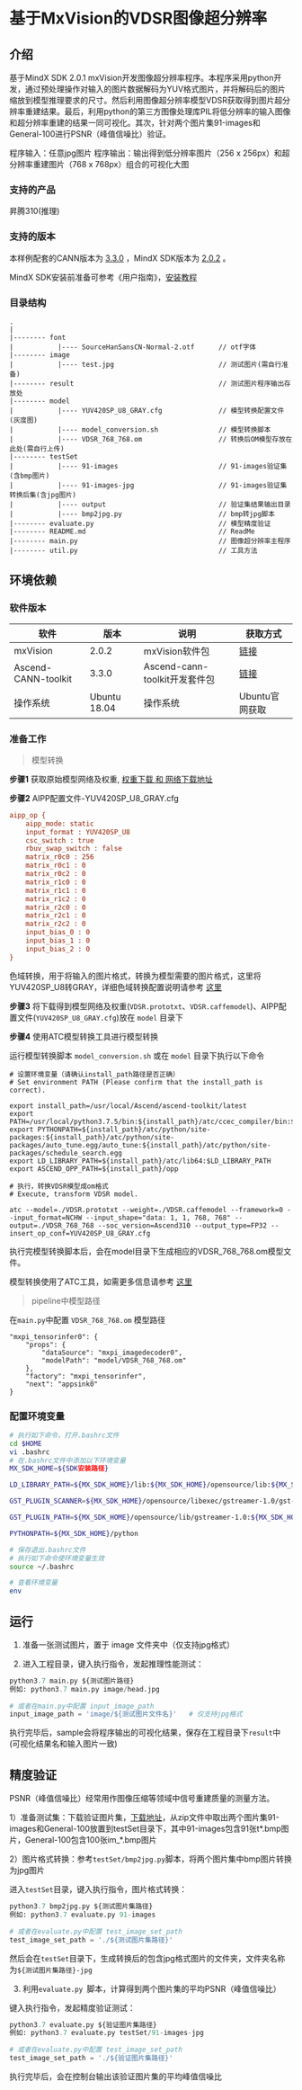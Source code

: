 # 基于MxVision的VDSR图像超分辨率

## 介绍

基于MindX SDK 2.0.1 mxVision开发图像超分辨率程序。本程序采用python开发，通过预处理操作对输入的图片数据解码为YUV格式图片，并将解码后的图片缩放到模型推理要求的尺寸。然后利用图像超分辨率模型VDSR获取得到图片超分辨率重建结果。最后，利用python的第三方图像处理库PIL将低分辨率的输入图像和超分辨率重建的结果一同可视化。其次，针对两个图片集91-images和General-100进行PSNR（峰值信噪比）验证。

程序输入：任意jpg图片
程序输出：输出得到低分辨率图片（256 x 256px）和超分辨率重建图片（768 x 768px）组合的可视化大图

### 支持的产品

昇腾310(推理)

### 支持的版本

本样例配套的CANN版本为 [3.3.0](https://www.hiascend.com/software/cann/commercial) ，MindX SDK版本为 [2.0.2](https://www.hiascend.com/software/mindx-sdk/mxvision) 。

MindX SDK安装前准备可参考《用户指南》，[安装教程](https://gitee.com/ascend/mindxsdk-referenceapps/blob/master/docs/quickStart/1-1安装SDK开发套件.md)

### 目录结构

```
.
|
|-------- font
|           |---- SourceHanSansCN-Normal-2.otf      // otf字体
|-------- image
|           |---- test.jpg                          // 测试图片(需自行准备)
|-------- result                                    // 测试图片程序输出存放处
|-------- model
|           |---- YUV420SP_U8_GRAY.cfg              // 模型转换配置文件(灰度图)
|           |---- model_conversion.sh               // 模型转换脚本
|           |---- VDSR_768_768.om                   // 转换后OM模型存放在此处(需自行上传)
|-------- testSet
|           |---- 91-images                         // 91-images验证集(含bmp图片)
|           |---- 91-images-jpg                     // 91-images验证集转换后集(含jpg图片)
|           |---- output                            // 验证集结果输出目录
|           |---- bmp2jpg.py                        // bmp转jpg脚本
|-------- evaluate.py                               // 模型精度验证
|-------- README.md                                 // ReadMe
|-------- main.py                                   // 图像超分辨率主程序
|-------- util.py                                   // 工具方法

```



## 环境依赖 

### 软件版本

| 软件                | 版本         | 说明                          | 获取方式                                                     |
| ------------------- | ------------ | ----------------------------- | ------------------------------------------------------------ |
| mxVision            | 2.0.2        | mxVision软件包                | [链接](https://www.hiascend.com/software/mindx-sdk/mxvision) |
| Ascend-CANN-toolkit | 3.3.0        | Ascend-cann-toolkit开发套件包 | [链接](https://www.hiascend.com/software/cann/commercial)    |
| 操作系统            | Ubuntu 18.04 | 操作系统                      | Ubuntu官网获取                                               |

### 准备工作

> 模型转换

**步骤1** 获取原始模型网络及权重, [权重下载 和 网络下载地址](https://mindx.sdk.obs.cn-north-4.myhuaweicloud.com/mindxsdk-referenceapps%20/contrib/SuperResolution/model.zip)

**步骤2** AIPP配置文件-YUV420SP_U8_GRAY.cfg

```cfg
aipp_op {
    aipp_mode: static
    input_format : YUV420SP_U8
    csc_switch : true
    rbuv_swap_switch : false
    matrix_r0c0 : 256
    matrix_r0c1 : 0
    matrix_r0c2 : 0
    matrix_r1c0 : 0
    matrix_r1c1 : 0
    matrix_r1c2 : 0
    matrix_r2c0 : 0
    matrix_r2c1 : 0
    matrix_r2c2 : 0
    input_bias_0 : 0
    input_bias_1 : 0
    input_bias_2 : 0
}
```

色域转换，用于将输入的图片格式，转换为模型需要的图片格式，这里将YUV420SP_U8转GRAY，详细色域转换配置说明请参考 [这里](https://support.huawei.com/enterprise/zh/doc/EDOC1100191944/3e66a3c#ZH-CN_TOPIC_0000001095142890)

**步骤3** 将下载得到模型网络及权重(`VDSR.prototxt`、`VDSR.caffemodel`)、AIPP配置文件(`YUV420SP_U8_GRAY.cfg`)放在 `model` 目录下

**步骤4** 使用ATC模型转换工具进行模型转换

运行模型转换脚本 `model_conversion.sh` 或在 `model` 目录下执行以下命令

```
# 设置环境变量（请确认install_path路径是否正确）
# Set environment PATH (Please confirm that the install_path is correct).

export install_path=/usr/local/Ascend/ascend-toolkit/latest
export PATH=/usr/local/python3.7.5/bin:${install_path}/atc/ccec_compiler/bin:${install_path}/atc/bin:$PATH
export PYTHONPATH=${install_path}/atc/python/site-packages:${install_path}/atc/python/site-packages/auto_tune.egg/auto_tune:${install_path}/atc/python/site-packages/schedule_search.egg
export LD_LIBRARY_PATH=${install_path}/atc/lib64:$LD_LIBRARY_PATH
export ASCEND_OPP_PATH=${install_path}/opp

# 执行，转换VDSR模型成om格式
# Execute, transform VDSR model.

atc --model=./VDSR.prototxt --weight=./VDSR.caffemodel --framework=0 --input_format=NCHW --input_shape="data: 1, 1, 768, 768" --output=./VDSR_768_768 --soc_version=Ascend310 --output_type=FP32 --insert_op_conf=YUV420SP_U8_GRAY.cfg
```

执行完模型转换脚本后，会在model目录下生成相应的VDSR_768_768.om模型文件。

模型转换使用了ATC工具，如需更多信息请参考 [这里]( https://support.huaweicloud.com/tg-cannApplicationDev330/atlasatc_16_0005.html)

> pipeline中模型路径

在`main.py`中配置 `VDSR_768_768.om` 模型路径

```
"mxpi_tensorinfer0": {
    "props": {
        "dataSource": "mxpi_imagedecoder0",
        "modelPath": "model/VDSR_768_768.om"
    },
    "factory": "mxpi_tensorinfer",
    "next": "appsink0"
}
```

### 配置环境变量

```bash
# 执行如下命令，打开.bashrc文件
cd $HOME
vi .bashrc
# 在.bashrc文件中添加以下环境变量
MX_SDK_HOME=${SDK安装路径}

LD_LIBRARY_PATH=${MX_SDK_HOME}/lib:${MX_SDK_HOME}/opensource/lib:${MX_SDK_HOME}/opensource/lib64:/usr/local/Ascend/ascend-toolkit/latest/acllib/lib64:/usr/local/Ascend/driver/lib64/

GST_PLUGIN_SCANNER=${MX_SDK_HOME}/opensource/libexec/gstreamer-1.0/gst-plugin-scanner

GST_PLUGIN_PATH=${MX_SDK_HOME}/opensource/lib/gstreamer-1.0:${MX_SDK_HOME}/lib/plugins

PYTHONPATH=${MX_SDK_HOME}/python

# 保存退出.bashrc文件
# 执行如下命令使环境变量生效
source ~/.bashrc

# 查看环境变量
env
```

## 运行

1) 准备一张测试图片，置于 image 文件夹中（仅支持jpg格式）

2) 进入工程目录，键入执行指令，发起推理性能测试：

```python
python3.7 main.py ${测试图片路径}
例如: python3.7 main.py image/head.jpg
    
# 或者在main.py中配置 input_image_path 
input_image_path = 'image/${测试图片文件名}'   # 仅支持jpg格式
```

执行完毕后，sample会将程序输出的可视化结果，保存在工程目录下`result`中 (可视化结果名和输入图片一致)



## 精度验证

PSNR（峰值信噪比）经常用作图像压缩等领域中信号重建质量的测量方法。

1）准备测试集：下载验证图片集，[下载地址](https://mindx.sdk.obs.cn-north-4.myhuaweicloud.com/mindxsdk-referenceapps%20/contrib/SuperResolution/testImageSet.zip)，从zip文件中取出两个图片集91-images和General-100放置到testSet目录下，其中91-images包含91张t\*.bmp图片，General-100包含100张im_\*.bmp图片

2）图片格式转换：参考`testSet/bmp2jpg.py`脚本，将两个图片集中bmp图片转换为jpg图片

进入`testSet`目录，键入执行指令，图片格式转换：

```python
python3.7 bmp2jpg.py ${测试图片集路径}
例如: python3.7 evaluate.py 91-images
    
# 或者在evaluate.py中配置 test_image_set_path 
test_image_set_path = './${测试图片集路径}'
```

然后会在`testSet`目录下，生成转换后的包含jpg格式图片的文件夹，文件夹名称为`${测试图片集路径}-jpg`

3) 利用`evaluate.py `脚本，计算得到两个图片集的平均PSNR（峰值信噪比）

键入执行指令，发起精度验证测试：

```python
python3.7 evaluate.py ${验证图片集路径}
例如: python3.7 evaluate.py testSet/91-images-jpg
    
# 或者在evaluate.py中配置 test_image_set_path 
test_image_set_path = './${验证图片集路径}'
```

执行完毕后，会在控制台输出该验证图片集的平均峰值信噪比